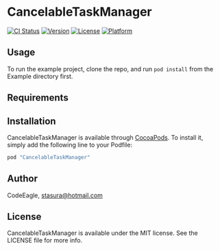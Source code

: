 # CancelableTaskManager

[![CI Status](http://img.shields.io/travis/CodeEagle/CancelableTaskManager.svg?style=flat)](https://travis-ci.org/CodeEagle/CancelableTaskManager)
[![Version](https://img.shields.io/cocoapods/v/CancelableTaskManager.svg?style=flat)](http://cocoapods.org/pods/CancelableTaskManager)
[![License](https://img.shields.io/cocoapods/l/CancelableTaskManager.svg?style=flat)](http://cocoapods.org/pods/CancelableTaskManager)
[![Platform](https://img.shields.io/cocoapods/p/CancelableTaskManager.svg?style=flat)](http://cocoapods.org/pods/CancelableTaskManager)

## Usage

To run the example project, clone the repo, and run `pod install` from the Example directory first.

## Requirements

## Installation

CancelableTaskManager is available through [CocoaPods](http://cocoapods.org). To install
it, simply add the following line to your Podfile:

```ruby
pod "CancelableTaskManager"
```

## Author

CodeEagle, stasura@hotmail.com

## License

CancelableTaskManager is available under the MIT license. See the LICENSE file for more info.

